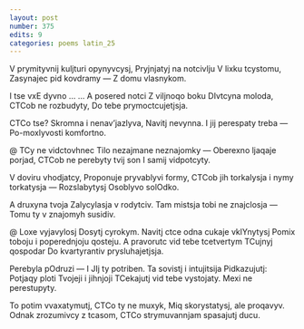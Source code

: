 ```yaml
---
layout: post
number: 375
edits: 9
categories: poems latin_25
---
```


V prymityvnij kuljturi opynyvcysj, 
Pryjnjatyj na notcivlju
V lixku tcystomu, 
Zasynajec pid kovdramy —
Z domu vlasnykom.

I tse vxE dyvno …
… A posered notci
Z viljnoqo boku
DIvtcyna moloda,
CTCob ne rozbudyty, 
Do tebe prymoctcujetjsja.

CTCo tse? 
Skromna i nenav’jazlyva,
Navitj nevynna.
I jij perespaty treba — 
Po-moxlyvosti komfortno.

@
TCy ne vidctovhnec
Tilo nezajmane neznajomky —
Oberexno ljaqaje porjad, 
CTCob ne perebyty tvij son 
I samij vidpotcyty. 

V doviru vhodjatcy,
Proponuje pryvablyvi formy,
CTCob jih torkalysja i nymy torkatysja —
Rozslabytysj 
Osoblyvo solOdko.

A druxyna tvoja 
Zalycylasja v rodytciv.
Tam mistsja tobi ne znajclosja — 
Tomu ty v znajomyh susidiv.

@
Loxe vyjavylosj
Dosytj cyrokym.
Navitj ctce odna cukaje vklYnytysj
Pomix toboju i poperednjoju qosteju.
A pravorutc vid tebe tcetvertym 
TCujnyj qospodar 
Do kvartyrantiv prysluhajetjsja. 

Perebyla pOdruzi —
I JIj ty potriben. 
Ta sovistj i intujitsija 
Pidkazujutj:
Potjaqy ploti 
Tvojeji i jihnjoji
TCekajutj vid tebe vystojaty.
Mexi ne perestupyty. 

To potim vvaxatymutj, 
CTCo ty ne muxyk,
Miq skorystatysj, ale proqavyv.
Odnak zrozumivcy z tcasom,
CTCo strymuvannjam spasajutj ducu.
